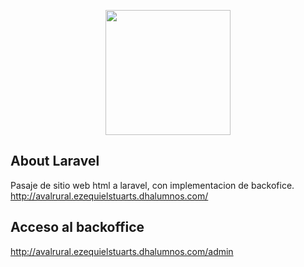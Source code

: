 <p align="center"><img src="http://www.avalrural.com.ar/img/logo.png" width="200"></p>


## About Laravel

Pasaje de sitio web html a laravel, con implementacion de backofice.
http://avalrural.ezequielstuarts.dhalumnos.com/

## Acceso al backoffice
http://avalrural.ezequielstuarts.dhalumnos.com/admin

